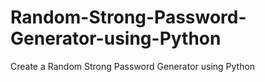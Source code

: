 # Random-Strong-Password-Generator-using-Python
Create a Random Strong Password Generator using Python
